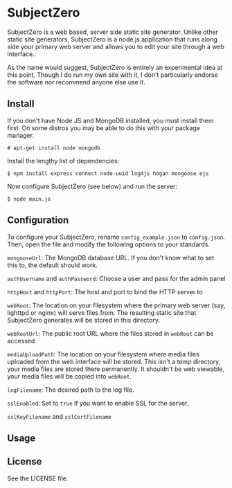 # SubjectZero

SubjectZero is a web based, server side static site generator. Unlike other static site generators, SubjectZero is a node.js application that runs along side your primary web server and allows you to edit your site through a web interface.

As the name would suggest, SubjectZero is entirely an experimental idea at this point. Though I do run my own site with it, I don't particularly endorse the software nor recommend anyone else use it.

## Install

If you don't have Node.JS and MongoDB installed, you must install them first. On some distros you may be able to do this with your package manager.

    # apt-get install node mongodb

Install the lengthy list of dependencies:

    $ npm install express connect node-uuid log4js hogan mongoose ejs

Now configure SubjectZero (see below) and run the server:

    $ node main.js

## Configuration

To configure your SubjectZero, rename `config_example.json` to `config.json`. Then, open the file and modify the following options to your standards.

  `mongooseUrl`: The MongoDB database URL. If you don't know what to set this to, the default should work.

  `authUsername` and `authPassword`: Choose a user and pass for the admin panel

  `httpHost` and `httpPort`: The host and port to bind the HTTP server to

  `webRoot`: The location on your filesystem where the primary web server (say, lighttpd or nginx) will serve files from. The resulting static site that SubjectZero generates will be stored in this directory.

  `webRootUrl`: The public root URL where the files stored in `webRoot` can be accessed

  `mediaUploadPath`: The location on your filesystem where media files uploaded from the web interface will be stored. This isn't a temp directory, your media files are stored there permanently. It shouldn't be web viewable, your media files will be copied into `webRoot`.

  `logFilename`: The desired path to the log file.

  `sslEnabled`: Set to `true` if you want to enable SSL for the server.

  `sslKeyFilename` and `sslCertFilename`

## Usage

## License

See the LICENSE file.